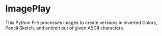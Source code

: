 # ImagePlay
This Python File processes images to create versions in Inverted Colors, Pencil Sketch, and entirelt out of given ASCII characters. 

